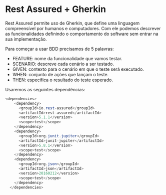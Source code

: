# Rest Assured + Gherkin

Rest Assured permite uso de Gherkin, que define uma linguagem compreensível por humanos e computadores. Com ele podemos descrever as funcionalidades definindo o comportamento do software sem entrar na sua implementação.

Para começar a usar BDD precisamos de 5 palavras:

- FEATURE: nome da funcionalidade que vamos testar.
- SCENARIO: descreve cada cenário a ser testado.
- GIVEN: contexto para o cenário em que o teste será executado.
- WHEN: conjunto de ações que lançam o teste.
- THEN: especifica o resultado do teste esperado.

Usaremos as seguintes dependências:
```java
<dependencies>
    <dependency>
      <groupId>io.rest-assured</groupId>
      <artifactId>rest-assured</artifactId>
      <version>5.1.1</version>
      <scope>test</scope>
    </dependency>
    <dependency>
      <groupId>org.junit.jupiter</groupId>
      <artifactId>junit-jupiter</artifactId>
      <version>5.8.1</version>
      <scope>test</scope>
    </dependency>
    <dependency>
      <groupId>org.json</groupId>
      <artifactId>json</artifactId>
      <version>20160212</version>
      <scope>test</scope>
    </dependency>
  </dependencies>
```
